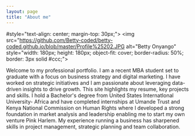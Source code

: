 ```yaml
---
layout: page
title: "About me"
---
```


#style="text-align: center; margin-top: 30px;">
  <img src="https://github.com/Betty-coded/betty-coded.github.io/blob/master/Profile%25202.JPG alt="Betty Onyango" style="width: 180px; height: 180px; object-fit: cover; border-radius: 50%; border: 3px solid #ccc;">
</div>
Welcome to my professional portfolio. I am a recent MBA student set to graduate with a focus on business strategy and digital marketing. I have worked on strategic initiatives and I am passionate about leveraging data-driven insights to drive growth. This site highlights my resume, key projects and skills. I hold a Bachelor's degree from United States InternatIonal University- Africa and have completed internships at Umande Trust and Kenya National Commission on Human Rights where I developed a strong foundation in market analysis and leadership enabling me to start my own venture Pink Harlem. My experience running a business has sharpened skills in project management, strategic planning and team collaboration.
